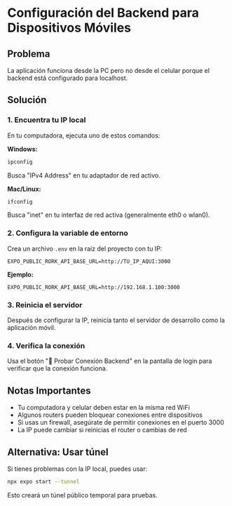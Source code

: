 # Configuración del Backend para Dispositivos Móviles

## Problema
La aplicación funciona desde la PC pero no desde el celular porque el backend está configurado para localhost.

## Solución

### 1. Encuentra tu IP local
En tu computadora, ejecuta uno de estos comandos:

**Windows:**
```cmd
ipconfig
```
Busca "IPv4 Address" en tu adaptador de red activo.

**Mac/Linux:**
```bash
ifconfig
```
Busca "inet" en tu interfaz de red activa (generalmente eth0 o wlan0).

### 2. Configura la variable de entorno
Crea un archivo `.env` en la raíz del proyecto con tu IP:

```env
EXPO_PUBLIC_RORK_API_BASE_URL=http://TU_IP_AQUI:3000
```

**Ejemplo:**
```env
EXPO_PUBLIC_RORK_API_BASE_URL=http://192.168.1.100:3000
```

### 3. Reinicia el servidor
Después de configurar la IP, reinicia tanto el servidor de desarrollo como la aplicación móvil.

### 4. Verifica la conexión
Usa el botón "🔧 Probar Conexión Backend" en la pantalla de login para verificar que la conexión funciona.

## Notas Importantes
- Tu computadora y celular deben estar en la misma red WiFi
- Algunos routers pueden bloquear conexiones entre dispositivos
- Si usas un firewall, asegúrate de permitir conexiones en el puerto 3000
- La IP puede cambiar si reinicias el router o cambias de red

## Alternativa: Usar túnel
Si tienes problemas con la IP local, puedes usar:
```bash
npx expo start --tunnel
```
Esto creará un túnel público temporal para pruebas.